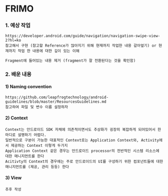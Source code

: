 # FRIMO

### 1. 예상 작업
    https://developer.android.com/guide/navigation/navigation-swipe-view-2?hl=ko
    참고해서 구현 (참고할 Reference가 많아지기 위해 현재까지 작업한 내용 갈아엎기) or 현재까지 작업 한 내용에 대한 깊이 있는 이해
  
    Fragment에 들어있는 내용 제거 (fragment가 잘 전환된다는 것을 확인함)

### 2. 배운 내용
#### 1) Naming convention
    https://github.com/leapfrogtechnology/android-guidelines/blob/master/ResourcesGuidelines.md
    참고하여 파일 및 변수 이름 설정하자      

#### 2) Context
    Context는 안드로이드 SDK 자체에 의존적이면서도 추상화가 굉장히 복잡하게 되어있어서 한마디로 설명하기 어렵다.
    일반적으로 구분이 가능한 대표적인 Context로는 Application Context와, Activity에서 제공하는 Context 이렇게 두가지
    Application Context 같은 경우는 안드로이드 processor의 전반적인 시스템 리소스에 대한 매니지먼트를 한다
    Acitivty의 Context의 경우에는 주로 안드로이드의 UI를 구성하기 위한 컴포넌트들에 대한 매니지먼트를 (제공, 관리 등등) 한다
    
#### 3) View
    추후 작성
